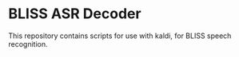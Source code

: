 # BLISS ASR Decoder

This repository contains scripts for use with kaldi, for BLISS speech recognition.
